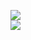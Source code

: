 [![](https://img.shields.io/badge/Made%20With-Github%20Spray-lightgrey.svg?style=for-the-badge&logo=github)](https://github.com/Annihil/github-spray#2088)  
[![](https://i.imgur.com/2DrTn0Z.gif)](https://github.com/Annihil/github-spray)
